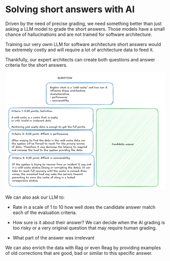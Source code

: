 # Solving short answers with AI

Driven by the need of precise grading, we need something better than just asking a LLM model to grade
the short answers.
Those models have a small chance of hallucinations and are not trained for software architecture.

Training our very owm LLM for software architecture short answers would be extremely costly
and will require a lot of architecture data to feed it. 

Thankfully, our expert architects can create both questions and answer criteria for the short answers.

![img.png](img/question-with-evaluation-criteria.png)

We can also ask our LLM to:
 * Rate in a scale of 1 to 10 how well does the candidate answer match each of the evaluation criteria.
 * How sure is it about their answer? We can decide when the AI grading is too risky or a very original question
that may require human grading. 

 * What part of the answer was irrelevant

We can also enrich the data with Rag or even Reag by providing examples of old corrections that are good, bad or
 similar to this specific answer.